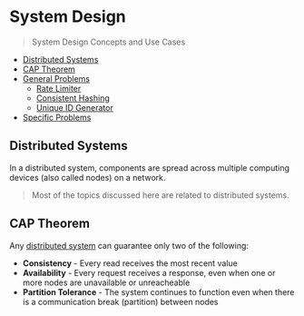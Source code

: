 # System Design
> System Design Concepts and Use Cases

* [Distributed Systems](#distributed-systems)
* [CAP Theorem](#cap-theorem)
* [General Problems](/systems/general)
  * [Rate Limiter](/systems/general/rate-limiter)
  * [Consistent Hashing](/systems/general/consistent-hashing)
  * [Unique ID Generator](/systems/general/unique-id-generator)
* [Specific Problems](/systems/specific)

## Distributed Systems

In a distributed system, components are spread across multiple computing devices (also called nodes) on a network. 
> Most of the topics discussed here are    related to distributed systems.

## CAP Theorem

Any [distributed system](#distributed-systems) can guarantee only two of the following:
* **Consistency** - Every read receives the most recent value
* **Availability** - Every request receives a response, even when one or more nodes are unavailable or unreacheable
* **Partition Tolerance** - The system continues to function even when there is a communication break (partition) between nodes
